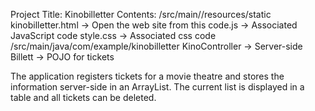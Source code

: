 Project Title: Kinobilletter
Contents:
  /src/main//resources/static
    kinobilletter.html        -> Open the web site from this
    code.js                   -> Associated JavaScript code
    style.css                 -> Associated css code
  /src/main/java/com/example/kinobilletter
    KinoController            -> Server-side
    Billett                   -> POJO for tickets

The application registers tickets for a movie theatre and stores the information server-side in an ArrayList. The current list is displayed in a table and all tickets can be deleted.

    
